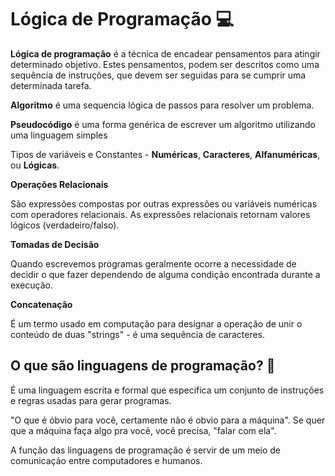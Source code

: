  # Lógica de Programação :computer:



**Lógica de programação** é a técnica de encadear pensamentos para atingir determinado objetivo. Estes pensamentos, podem ser descritos como uma sequência de instruções, que devem ser seguidas para se cumprir uma determinada tarefa.



**Algoritmo** é uma sequencia lógica de passos para resolver um problema.

**Pseudocódigo** é uma forma genérica de escrever um algoritmo utilizando uma linguagem simples 



Tipos de variáveis e Constantes - **Numéricas**, **Caracteres**, **Alfanuméricas**, ou **Lógicas**.



**Operações Relacionais**

São expressões compostas por outras expressões ou variáveis numéricas com operadores relacionais. As expressões relacionais retornam valores lógicos (verdadeiro/falso).



**Tomadas de Decisão**

Quando escrevemos programas geralmente ocorre a necessidade de decidir o que fazer dependendo de alguma condição encontrada durante a execução.



**Concatenação**

É um termo usado em computação para designar a operação de unir o conteúdo de duas "strings" - é uma sequência de caracteres.



 ## O que são linguagens de programação? :speech_balloon:

É uma linguagem escrita e formal que especifica um conjunto de instruções e regras usadas para gerar programas.

"O que é óbvio para você, certamente não é obvio para a máquina". Se quer que a máquina faça algo pra você, você precisa, "falar com ela".

A função das linguagens de programação é servir de um meio de comunicação entre computadores e humanos.







